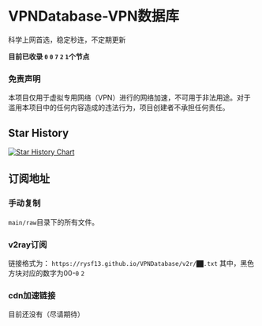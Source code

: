 # VPNDatabase-VPN数据库
科学上网首选，稳定秒连，不定期更新

**目前已收录 `0` `0` `7` `2` `1`个节点**

### 免责声明
本项目仅用于虚拟专用网络（VPN）进行的网络加速，不可用于非法用途。对于滥用本项目中的任何内容造成的违法行为，项目创建者不承担任何责任。
## Star History
[![Star History Chart](https://api.star-history.com/svg?repos=RYSF13/VPNDatabase&type=Date)](https://www.star-history.com/#RYSF13/VPNDatabase&Date)
## 订阅地址
### 手动复制
`main/raw`目录下的所有文件。
### v2ray订阅
链接格式为：
`https://rysf13.github.io/VPNDatabase/v2r/██.txt`
其中，黑色方块对应的数字为00-`0` `2`
### cdn加速链接
目前还没有（尽请期待）
